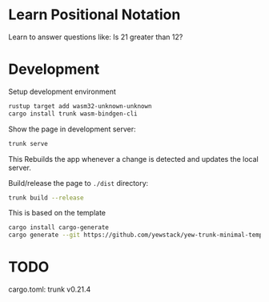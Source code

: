 # Learn Positional Notation

Learn to answer questions like: Is 21 greater than 12?


# Development

Setup development environment

```bash
rustup target add wasm32-unknown-unknown
cargo install trunk wasm-bindgen-cli
```

Show the page in development server:

```bash
trunk serve
```

This Rebuilds the app whenever a change is detected and updates the local server.


Build/release the page to `./dist` directory:

```bash
trunk build --release
```


This is based on the template
```bash
cargo install cargo-generate
cargo generate --git https://github.com/yewstack/yew-trunk-minimal-template
```


# TODO

cargo.toml:
trunk v0.21.4